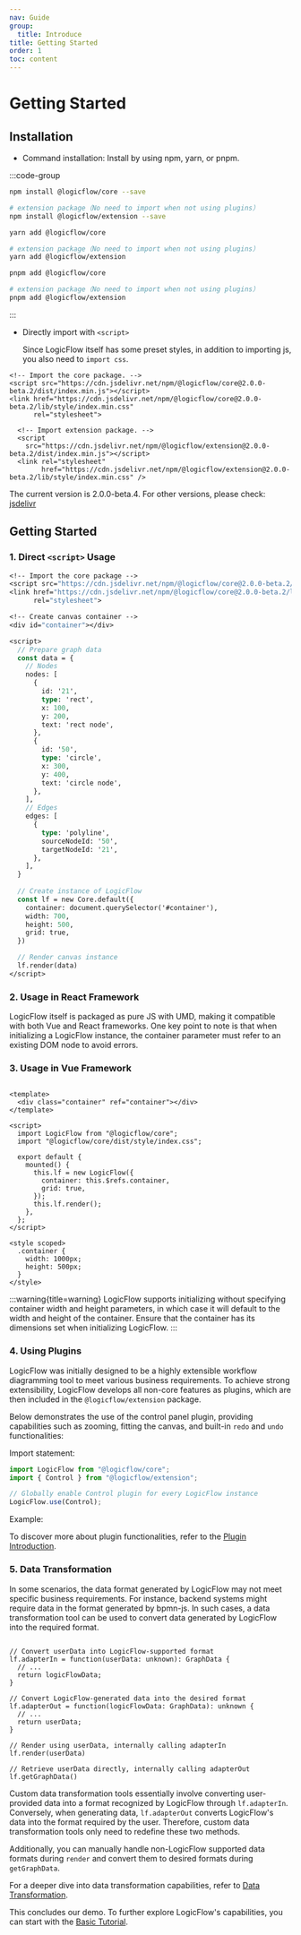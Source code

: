 ```yaml
---
nav: Guide
group:
  title: Introduce
title: Getting Started
order: 1
toc: content
---
```


# Getting Started

## Installation

- Command installation: Install by using npm, yarn, or pnpm.

:::code-group

```bash [npm]
npm install @logicflow/core --save

# extension package（No need to import when not using plugins）
npm install @logicflow/extension --save
```

```bash [yarn]
yarn add @logicflow/core

# extension package（No need to import when not using plugins）
yarn add @logicflow/extension
```

```bash [pnpm]
pnpm add @logicflow/core

# extension package（No need to import when not using plugins）
pnpm add @logicflow/extension
```

:::

- Directly import with `<script>`

  Since LogicFlow itself has some preset styles, in addition to importing js, you also need
  to `import css`.

```tsx
<!-- Import the core package. -->
<script src="https://cdn.jsdelivr.net/npm/@logicflow/core@2.0.0-beta.2/dist/index.min.js"></script>
<link href="https://cdn.jsdelivr.net/npm/@logicflow/core@2.0.0-beta.2/lib/style/index.min.css"
      rel="stylesheet">

  <!-- Import extension package. -->
  <script
    src="https://cdn.jsdelivr.net/npm/@logicflow/extension@2.0.0-beta.2/dist/index.min.js"></script>
  <link rel="stylesheet"
        href="https://cdn.jsdelivr.net/npm/@logicflow/extension@2.0.0-beta.2/lib/style/index.min.css" />

```

The current version is 2.0.0-beta.4. For other versions, please
check: <a href="https://www.jsdelivr.com/package/npm/@logicflow/core" target="_blank">jsdelivr</a>

## Getting Started

### 1. Direct `<script>` Usage

```pure
<!-- Import the core package -->
<script src="https://cdn.jsdelivr.net/npm/@logicflow/core@2.0.0-beta.2/dist/index.min.js"></script>
<link href="https://cdn.jsdelivr.net/npm/@logicflow/core@2.0.0-beta.2/lib/style/index.min.css"
      rel="stylesheet">

<!-- Create canvas container -->
<div id="container"></div>

<script>
  // Prepare graph data
  const data = {
    // Nodes
    nodes: [
      {
        id: '21',
        type: 'rect',
        x: 100,
        y: 200,
        text: 'rect node',
      },
      {
        id: '50',
        type: 'circle',
        x: 300,
        y: 400,
        text: 'circle node',
      },
    ],
    // Edges
    edges: [
      {
        type: 'polyline',
        sourceNodeId: '50',
        targetNodeId: '21',
      },
    ],
  }
  
  // Create instance of LogicFlow
  const lf = new Core.default({
    container: document.querySelector('#container'),
    width: 700,
    height: 500,
    grid: true,
  })

  // Render canvas instance
  lf.render(data)
</script>
```

### 2. Usage in React Framework

LogicFlow itself is packaged as pure JS with UMD, making it compatible with both Vue and React
frameworks. One key point to note is that when initializing a LogicFlow instance, the container
parameter must refer to an existing DOM node to avoid errors.

<code id="use-in-react" src="../../src/tutorial/getting-started/use-in-react"></code>

### 3. Usage in Vue Framework

```vue | pure

<template>
  <div class="container" ref="container"></div>
</template>

<script>
  import LogicFlow from "@logicflow/core";
  import "@logicflow/core/dist/style/index.css";

  export default {
    mounted() {
      this.lf = new LogicFlow({
        container: this.$refs.container,
        grid: true,
      });
      this.lf.render();
    },
  };
</script>

<style scoped>
  .container {
    width: 1000px;
    height: 500px;
  }
</style>
```

:::warning{title=warning}
LogicFlow supports initializing without specifying container width and height parameters, in which
case it will default to the width and height of the container. Ensure that the container has its
dimensions set when initializing LogicFlow.
:::

### 4. Using Plugins

LogicFlow was initially designed to be a highly extensible workflow diagramming tool to meet various
business requirements. To achieve strong extensibility, LogicFlow develops all non-core features as
plugins, which are then included in the `@logicflow/extension` package.

Below demonstrates the use of the control panel plugin, providing capabilities such as zooming,
fitting the canvas, and built-in `redo` and `undo` functionalities:

Import statement:

```js
import LogicFlow from "@logicflow/core";
import { Control } from "@logicflow/extension";

// Globally enable Control plugin for every LogicFlow instance
LogicFlow.use(Control);
```

Example:

<code id="use-plugin" src="../../src/tutorial/getting-started/use-plugin"></code>

To discover more about plugin functionalities, refer to
the [Plugin Introduction](./extension/intro.en).

### 5. Data Transformation

In some scenarios, the data format generated by LogicFlow may not meet specific business
requirements. For instance, backend systems might require data in the format generated by bpmn-js.
In such cases, a data transformation tool can be used to convert data generated by LogicFlow into
the required format.

```tsx | pure

// Convert userData into LogicFlow-supported format
lf.adapterIn = function(userData: unknown): GraphData {
  // ...
  return logicFlowData;
}

// Convert LogicFlow-generated data into the desired format
lf.adapterOut = function(logicFlowData: GraphData): unknown {
  // ...
  return userData;
}

// Render using userData, internally calling adapterIn 
lf.render(userData)

// Retrieve userData directly, internally calling adapterOut
lf.getGraphData()
```

Custom data transformation tools essentially involve converting user-provided data into a format
recognized by LogicFlow through `lf.adapterIn`. Conversely, when generating data, `lf.adapterOut`
converts LogicFlow's data into the format required by the user. Therefore, custom data
transformation tools only need to redefine these two methods.

Additionally, you can manually handle non-LogicFlow supported data formats during `render` and
convert them to desired formats during `getGraphData`.

For a deeper dive into data transformation capabilities, refer
to [Data Transformation](./extension/adapter.en).

This concludes our demo. To further explore LogicFlow's capabilities, you can start with
the [Basic Tutorial](./basic/class.en).

